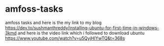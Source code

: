 # amfoss-tasks
amfoss tasks
and here is the my link to my blog
https://dev.to/sushmanthreddy/installing-ubuntu-for-first-time-in-windows-3kmd
and here is the video link which i followed to download ubuntu
https://www.youtube.com/watch?v=u5QyjHIYwTQ&t=368s
